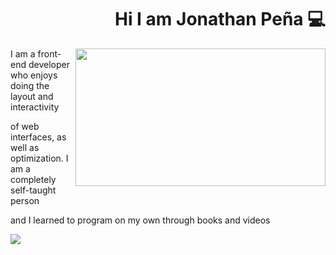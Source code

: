 <div align="right">

# Hi I am Jonathan Peña 💻

</div>

<img width="400" height="220" align="right" src="https://github.com/jonpena/jonpena/blob/main/banner.jpg">

 I am a front-end developer who enjoys doing the layout and interactivity 
 
 of web interfaces, as well as optimization. I am a completely self-taught person
 
 and I learned to program on my own through books and videos

<a href="https://www.youtube.com/jonmircha?sub_confirmation=1" target="_blank" rel="noopener">
   <img align="center" src="https://github.com/jonpena/jonpena/blob/main/poster.png">
</a>
